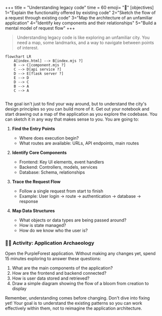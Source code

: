 +++
title = "Understanding legacy code"
time = 60
emoji= "🗿"
[objectives]
    1="Explain the functionality offered by existing code"
    2="Sketch the flow of a request through existing code"
    3="Map the architecture of an unfamiliar application"
    4="Identify key components and their relationships"
    5="Build a mental model of request flow"
+++

> Understanding legacy code is like exploring an unfamiliar city. You need a map, some landmarks, and a way to navigate between points of interest.

```mermaid
flowchart LR
    A[index.html] --> B[index.mjs ?]
    B --> C[component.mjs ?]
    C --> D[api service ?]
    D --> E[flask server ?]
    E --> D
    D --> C
    B --> A
    C --> A


```

The goal isn't just to find your way around, but to understand the city's design principles so you can build more of it. Get out your notebook and start drawing out a map of the application as you explore the codebase. You can sketch it in any way that makes sense to you. You are going to:

1. **Find the Entry Points**

   - Where does execution begin?
   - What routes are available: URLs, API endpoints, main routes

2. **Identify Core Components**

   - Frontend: Key UI elements, event handlers
   - Backend: Controllers, models, services
   - Database: Schema, relationships

3. **Trace the Request Flow**

   - Follow a single request from start to finish
   - Example: User login → route → authentication → database → response

4. **Map Data Structures**
   - What objects or data types are being passed around?
   - How is state managed?
   - How do we know who the user is?

### 🧑‍🎓 Activity: Application Archaeology

Open the PurpleForest application. Without making any changes yet, spend 15 minutes exploring to answer these questions:

1. What are the main components of the application?
2. How are the frontend and backend connected?
3. How is user data stored and retrieved?
4. Draw a simple diagram showing the flow of a bloom from creation to display

Remember, understanding comes before changing. Don't dive into fixing yet! Your goal is to understand the existing patterns so you can work effectively within them, not to reimagine the application architecture.
